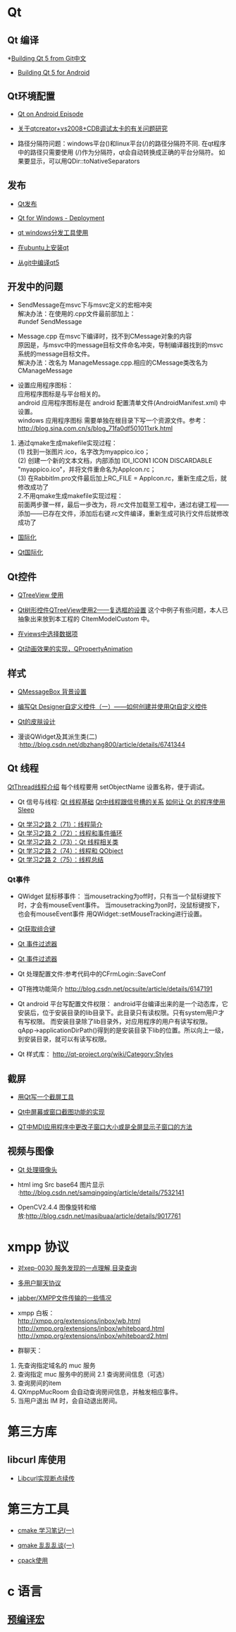 Qt
========

## Qt 编译

*[Building Qt 5 from Git](http://qt-project.org/wiki/Building-Qt-5-from-Git)[中文](http://qt-project.org/wiki/Building-Qt-5-from-Git-SimplifiedChinese)

* [Building Qt 5 for Android](http://qt-project.org/wiki/Qt5ForAndroidBuilding)

## Qt环境配置

* [Qt on Android Episode](http://blog.csdn.net/foruok/article/details/18697377)

* [关于qtcreator+vs2008+CDB调试太卡的有关问题研究 ](http://www.myexception.cn/database/1629591.html)

* 路径分隔符问题：windows平台(\)和linux平台(/)的路径分隔符不同.
在qt程序中的路径只需要使用 (/)作为分隔符，qt会自动转换成正确的平台分隔符。
如果要显示，可以用QDir::toNativeSeparators

## 发布

* [Qt发布](http://doc.qt.io/qt-5/deployment.html)

* [Qt for Windows - Deployment](http://doc.qt.io/qt-5/windows-deployment.html)

* [qt windows分发工具使用](http://blog.csdn.net/kl222/article/details/42027793)

* [在ubuntu上安装qt](http://qt-project.org/wiki/Install_Qt_5_on_Ubuntu)

* [从git中编译qt5](http://qt-project.org/wiki/Building-Qt-5-from-Git)

## 开发中的问题

* SendMessage在msvc下与msvc定义的宏相冲突  
解决办法：在使用的.cpp文件最前部加上：  
#undef SendMessage

* Message.cpp 在msvc下编译时，找不到CMessage对象的内容  
原因是，与msvc中的message目标文件命名冲突，导制编译器找到的msvc系统的message目标文件。  
解决办法：改名为 ManageMessage.cpp.相应的CMessage类改名为CManageMessage

* 设置应用程序图标：  
应用程序图标是与平台相关的。  
android 应用程序图标是在 android 配置清单文件(AndroidManifest.xml) 中设置。  
windows 应用程序图标 需要单独在根目录下写一个资源文件。参考：http://blog.sina.com.cn/s/blog_71fa0df501011xrk.html  
1. 通过qmake生成makefile实现过程：  
(1) 找到一张图片.ico，名字改为myappico.ico；  
(2) 创建一个新的文本文档，内部添加  IDI_ICON1 ICON  DISCARDABLE "myappico.ico"，并将文件重命名为AppIcon.rc；  
(3) 在RabbitIm.pro文件最后加上RC_FILE = AppIcon.rc，重新生成之后，就修改成功了  
2.不用qmake生成makefile实现过程：  
前面两步骤一样，最后一步改为，将.rc文件加载至工程中，通过右键工程——添加——已存在文件，添加后右键.rc文件编译，重新生成可执行文件后就修改成功了

* [国际化](http://qt-project.org/wiki/How_to_create_a_multi_language_application)

* [Qt国际化](Qt国际化开发.md)

## Qt控件

* [QTreeView 使用](http://www.tuicool.com/articles/ZFBZfm)

* [Qt树形控件QTreeView使用2——复选框的设置](http://www.tuicool.com/articles/FvaYNn) 这个中例子有些问题，本人已抽象出来放到本工程的 CItemModelCustom 中。

* [在views中选择数据项](http://www.cppblog.com/yuanyajie/archive/2007/06/19/26622.html)

* [Qt动画效果的实现，QPropertyAnimation](http://blog.163.com/qimo601@126/blog/static/15822093201442292913733/)

## 样式

* [QMessageBox 背景设置](http://blog.csdn.net/addfourliu/article/details/6763127)

* [编写Qt Designer自定义控件（一）——如何创建并使用Qt自定义控件](http://blog.csdn.net/giselite/article/details/12622429)

* [Qt的皮肤设计](http://blog.csdn.net/lastsoup/article/details/7043124)

* 漫谈QWidget及其派生类(二) :http://blog.csdn.net/dbzhang800/article/details/6741344

## Qt 线程
[QtThread线程介绍](http://blog.csdn.net/liuhongwei123888/article/details/6072320)
每个线程要用 setObjectName 设置名称，便于调试。

* Qt 信号与线程:
[Qt 线程基础](http://blog.csdn.net/dbzhang800/article/details/6554104)
[Qt中线程跟信号槽的关系](http://cxyclub.cn/n/10254/)
[如何让 Qt 的程序使用 Sleep](http://blog.csdn.net/dbzhang800/article/details/6300425)

+ [Qt 学习之路 2（71）：线程简介](http://www.devbean.net/2013/11/qt-study-road-2-thread-intro/)
+ [Qt 学习之路 2（72）：线程和事件循环](http://www.devbean.net/2013/11/qt-study-road-2-thread-and-event-loop/)
+ [Qt 学习之路 2（73）：Qt 线程相关类](http://www.devbean.net/2013/11/qt-study-road-2-thread-related-classes/)
+ [Qt 学习之路 2（74）：线程和 QObject](http://www.devbean.net/2013/12/qt-study-road-2-thread-and-qobject/)
+ [Qt 学习之路 2（75）：线程总结](http://www.devbean.net/2013/12/qt-study-road-2-thread-summary/)

### Qt事件

* QWidget 鼠标移事件：
当mousetracking为off时，只有当一个鼠标键按下时，才会有mouseEvent事件。
当mousetracking为on时，没鼠标键按下，也会有mouseEvent事件
用QWidget::setMouseTracking进行设置。

* [Qt获取组合键](http://cool.worm.blog.163.com/blog/static/643390062009614248349/)

* [Qt 事件过滤器](http://blog.csdn.net/yangyunfeizj/article/details/7403651)

* [Qt 事件过滤器](http://qtdocs.sourceforge.net/index.php/%E4%BA%8B%E4%BB%B6%E5%92%8C%E4%BA%8B%E4%BB%B6%E8%BF%87%E6%BB%A4%E5%99%A8)

* Qt 处理配置文件:参考代码中的CFrmLogin::SaveConf

* QT拖拽功能简介 http://blog.csdn.net/pcsuite/article/details/6147191

* Qt android 平台写配置文件权限：
android平台编译出来的是一个动态库，它安装后，位于安装目录的lib目录下。此目录只有读权限。只有system用户才有写权限。
而安装目录除了lib目录外，对应用程序的用户有读写权限。
qApp->applicationDirPath()得到的是安装目录下lib的位置。所以向上一级，到安装目录，就可以有读写权限。

* Qt 样式库：
http://qt-project.org/wiki/Category:Styles

## 截屏

* [用Qt写一个截屏工具](http://blog.csdn.net/milujun/article/details/22595531)

* [Qt中屏幕或窗口截图功能的实现](http://www.cnblogs.com/wowk/archive/2013/07/07/3176594.html)

* [QT中MDI应用程序中更改子窗口大小或是全屏显示子窗口的方法](http://blog.163.com/w_fox/blog/static/62339536201171895348420/)

## 视频与图像

* [Qt 处理摄像头](http://blog.csdn.net/kl222/article/details/23187693)

* html img Src base64 图片显示 :http://blog.csdn.net/samqingqing/article/details/7532141

* OpenCV2.4.4 图像旋转和缩放:http://blog.csdn.net/masibuaa/article/details/9017761

xmpp 协议
========

* [对xep-0030 服务发现的一点理解,目录查询](http://www.cnblogs.com/choday/p/3431725.html)
* [多用户聊天协议](http://xmpp.org/extensions/xep-0045.html#intro)
* [ jabber/XMPP文件传输的一些情况](:http://www.cnblogs.com/imlucky/archive/2011/10/20/2218780.html)

* xmpp 白板：  
  http://xmpp.org/extensions/inbox/wb.html  
  http://xmpp.org/extensions/inbox/whiteboard.html  
  http://xmpp.org/extensions/inbox/whiteboard2.html  

* 群聊天：
1. 先查询指定域名的 muc 服务
2. 查询指定 muc 服务中的房间
2.1 查询房间信息（可选）
3. 查询房间的item
4. QXmppMucRoom 会自动查询房间信息，并触发相应事件。
5. 当用户退出 IM 时，会自动退出房间。

第三方库
=======

## libcurl 库使用

* [Libcurl实现断点续传](http://www.cnblogs.com/chang290/archive/2012/08/12/2634858.html)

第三方工具
=========

* [cmake 学习笔记(一) ](http://blog.csdn.net/dbzhang800/article/details/6314073)

* [qmake 乱乱乱谈(一) ](http://blog.csdn.net/dbzhang800/article/details/6758204)

* [cpack使用](http://www.cnblogs.com/457220157-FTD/p/4157497.html)

c 语言
=====

## [预编译宏](http://wenku.baidu.com/view/f20bca7701f69e3143329417.html)
